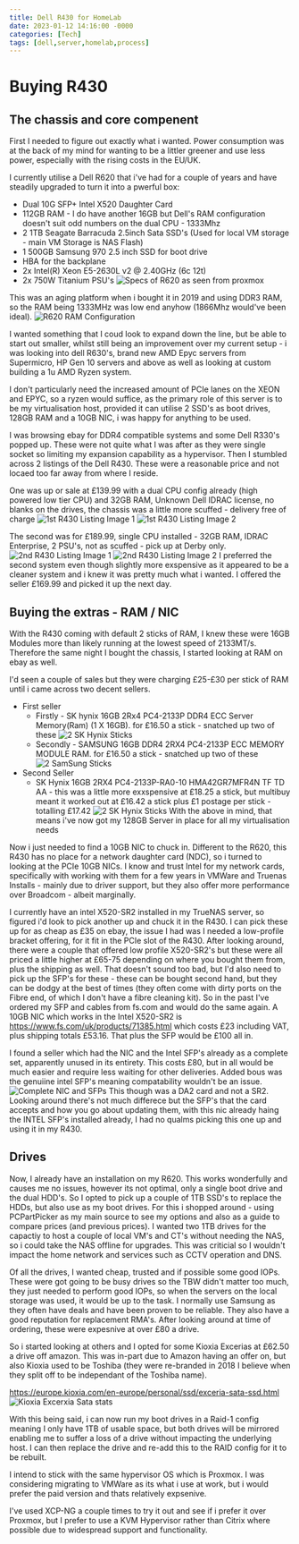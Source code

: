 ```yaml
---
title: Dell R430 for HomeLab
date: 2023-01-12 14:16:00 -0000
categories: [Tech]
tags: [dell,server,homelab,process]
---
```

# Buying R430

## The chassis and core compenent
First I needed to figure out exactly what i wanted. Power consumption was at the back of my mind for wanting to be a littler greener and use less power, especially with the rising costs in the EU/UK.

I currently utilise a Dell R620 that i've had for a couple of years and have steadily upgraded to turn it into a pwerful box:
- Dual 10G SFP+ Intel X520 Daughter Card
- 112GB RAM - I do have another 16GB but Dell's RAM configuration doesn't suit odd numbers on the dual CPU - 1333Mhz
- 2 1TB Seagate Barracuda 2.5inch Sata SSD's (Used for local VM storage - main VM Storage is NAS Flash)
- 1 500GB Samsung 970 2.5 inch SSD for boot drive
- HBA for the backplane
- 2x Intel(R) Xeon E5-2630L v2 @ 2.40GHz (6c 12t)
- 2x 750W Titanium PSU's
![Specs of R620 as seen from proxmox](/assets/img/2023-01-04/proxmox-specs-r620.png)


This was an aging platform when i bought it in 2019 and using DDR3 RAM, so the RAM being 1333MHz was low end anyhow (1866Mhz would've been ideal).
![R620 RAM Configuration](/assets/img/2023-01-04/IDRAC7-ddr3-ram-config.png)

I wanted something that I coud look to expand down the line, but be able to start out smaller, whilst still being an improvement over my current setup - i was looking into dell R630's, brand new AMD Epyc servers from Supermicro, HP Gen 10 servers and above as well as looking at custom building a 1u AMD Ryzen system.

I don't particularly need the increased amount of PCIe lanes on the XEON and EPYC, so a ryzen would suffice, as the primary role of this server is to be my virtualisation host, provided it can utilise 2 SSD's as boot drives, 128GB RAM and a 10GB NIC, i was happy for anything to be used.

I was browsing ebay for DDR4 compatible systems and some Dell R330's popped up. These were not quite what I was after as they were single socket so limiting my expansion capability as a hypervisor. Then I stumbled across 2 listings of the Dell R430. These were a reasonable price and not locaed too far away from where I reside.

One was up or sale at £139.99 with a dual CPU config already (high powered low tier CPU) and 32GB RAM, Unknown Dell IDRAC license, no blanks on the drives, the chassis was a little more scuffed - delivery free of charge
![1st R430 Listing Image 1](/assets/img/2023-01-04/139-99-r430-listing-pic-1.png)
![1st R430 Listing Image 2](/assets/img/2023-01-04/139-99-r430-listing-pic-2.png)

The second was for £189.99, single CPU installed - 32GB RAM, IDRAC Enterprise, 2 PSU's, not as scuffed - pick up at Derby only.
![2nd R430 Listing Image 1](/assets/img/2023-01-04/169-99-r430-listing-pic-1.png)
![2nd R430 Listing Image 2](/assets/img/2023-01-04/169-99-r430-listing-pic-2.png)
I preferred the second system even though slightly more exspensive as it appeared to be a cleaner system and i knew it was pretty much what i wanted.
I offered the seller £169.99 and picked it up the next day.

## Buying the extras - RAM / NIC
With the R430 coming with default 2 sticks of RAM, I knew these were 16GB Modules more than likely running at the lowest speed of 2133MT/s.
Therefore the same night I bought the chassis, I started looking at RAM on ebay as well.

I'd seen a couple of sales but they were charging £25-£30 per stick of RAM until i came across two decent sellers.
- First seller
    - Firstly - SK hynix 16GB 2Rx4 PC4-2133P DDR4 ECC Server Memory(Ram) (1 X 16GB). for £16.50 a stick - snatched up two of these
    ![2 SK Hynix Sticks](/assets/img/2023-01-04/first-in-list-ram-deals-16-50.png)
    - Secondly -  SAMSUNG 16GB DDR4 2RX4 PC4-2133P ECC MEMORY MODULE RAM. for £16.50 a stick - snatched up two of these
    ![2 SamSung Sticks](/assets/img/2023-01-04/second-in-list-ram-deals-16-50.png)
- Second Seller
    -  SK Hynix 16GB 2RX4 PC4-2133P-RA0-10 HMA42GR7MFR4N TF TD AA - this was a little more exxspensive at £18.25 a stick, but multibuy meant it worked out at £16.42 a stick plus £1 postage per stick - totalling £17.42
    ![2 SK Hynix Sticks](/assets/img/2023-01-04/third-in-list-ram-deals-18-25.png)
With the above in mind, that means i've now got my 128GB Server in place for all my virtualisation needs

Now i just needed to find a 10GB NIC to chuck in. Different to the R620, this R430 has no place for a network daughter card (NDC), so i turned to looking at the PCIe 10GB NICs. I know and trust Intel for my network cards, specifically with working with them for a few years in VMWare and Truenas Installs - mainly due to driver support, but they also offer more performance over Broadcom - albeit marginally.

I currently have an intel X520-SR2 installed in my TrueNAS server, so figured i'd look to pick another up and chuck it in the R430. I can pick these up for as cheap as £35 on ebay, the issue I had was I needed a low-profile bracket offering, for it fit in the PCIe slot of the R430.
After looking around, there were a couple that offered low profile X520-SR2's but these were all priced a little higher at £65-75 depending on where you bought them from, plus the shipping as well. That doesn't sound too bad, but I'd also need to pick up the SFP's for these - these can be bought second hand, but they can be dodgy at the best of times (they often come with dirty ports on the Fibre end, of which I don't have a fibre cleaning kit).
So in the past I've  ordered my SFP and cables from fs.com and would do the same again. A 10GB NIC which works in the Intel X520-SR2 is https://www.fs.com/uk/products/71385.html which costs £23 including VAT, plus shipping totals £53.16. That plus the SFP would be £100 all in.

I found a seller which had the NIC and the Intel SFP's already as a complete set, apparently unused in its entirety. This costs £80, but in all would be much easier and require less waiting for other deliveries. Added bous was the genuiine intel SFP's meaning compatability wouldn't be an issue.
![Complete NIC and SFPs](/assets/img/2023-01-04/10gb-nic-ebay-listing.png)
This though was a DA2 card and not a SR2. Looking around there's not much differece but the SFP's that the card accepts and how you go about updating them, with this nic already haing the INTEL SFP's installed already, I had no qualms picking this one up and using it in my R430.

## Drives
Now, I already have an installation on my R620. This works wonderfully and causes me no issues, however its not optimal, only a single boot drive and the dual HDD's. So I opted to pick up a couple of 1TB SSD's to replace the HDDs, but also use as my boot drives.
For this i shopped around - using PCPartPicker as my main source to see my options and also as a guide to compare prices (and previous prices).
I wanted two 1TB drives for the capactiy to host a couple of local VM's and CT's without needing the NAS, so i could take the NAS offline for upgrades. This was criticial so I wouldn't impact the home network and services such as CCTV operation and DNS.

Of all the drives, I wanted cheap, trusted and if possible some good IOPs. These were got going to be busy drives so the TBW didn't matter too much, they just needed to perform good IOPs, so when the servers on the local storage was used, it would be up to the task.
I normally use Samsung as they often have deals and have been proven to be reliable. They also have a good reputation for replacement RMA's. After looking around at time of ordering, these were expesnive at over £80 a drive.

So i started looking at others and I opted for some Kioxia Excerias at £62.50 a drive off amazon. This was in-part due to Amazon having an offer on, but also Kioxia used to be Toshiba (they were re-branded in 2018 I believe when they split off to be independant of the Toshiba name).

https://europe.kioxia.com/en-europe/personal/ssd/exceria-sata-ssd.html
![Kioxia Excerxia Sata stats](/assets/img/2023-01-04/kioxia-excercia-ssd-specs.png)

With this being said, i can now run my boot drives in a Raid-1 config meaning I only have 1TB of usable space, but both drives will be mirrored enabling me to suffer a loss of a drive without impacting the underlying host. I can then replace the drive and re-add this to the RAID config for it to be rebuilt.

I intend to stick with the same hypervisor OS which is Proxmox. I was considering migrating to VMWare as its what i use at work, but i would prefer the paid version and thats relatively expsenive.

I've used XCP-NG a couple times to try it out and see if i prefer it over Proxmox, but I prefer to use a KVM Hypervisor rather than Citrix where possible due to widespread support and functionality.